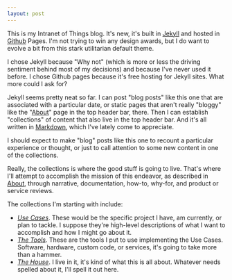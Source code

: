 ```yaml
---
layout: post
---
```

This is my Intranet of Things blog. It's new, it's built in [Jekyll][] and hosted in [Github][] Pages. I'm not trying to win any design awards, but I do want to evolve a bit from this stark utilitarian default theme.

I chose Jekyll because "Why not" (which is more or less the driving sentiment behind most of my decisions) and because I've never used it before. I chose Github pages because it's free hosting for Jekyll sites. What more could I ask for?

Jekyll seems pretty neat so far. I can post "blog posts" like this one that are associated with a particular date, or static pages that aren't really "bloggy" like the "[About][]" page in the top header bar, there. Then I can establish "collections" of content that also live in the top header bar. And it's all written in [Markdown][], which I've lately come to appreciate.

I should expect to make "blog" posts like this one to recount a particular experience or thought, or just to call attention to some new content in one of the collections.

Really, the collections is where the good stuff is going to live. That's where I'll attempt to accomplish the mission of this endeavor, as described in [About][], through narrative, documentation, how-to, why-for, and product or service reviews.

The collections I'm starting with include:

- *[Use Cases][]*. These would be the specific project I have, am currently, or plan to tackle. I suppose they're high-level descriptions of what I want to accomplish and how I might go about it.
- *[The Tools][]*. These are the tools I put to use implementing the Use Cases. Software, hardware, custom code, or services, it's going to take more than a hammer.
- *[The House][]*. I live in it, it's kind of what this is all about. Whatever needs spelled about it, I'll spell it out here.

[Jekyll]: https://jekyllrb.com
[Github]: https://pages.github.com
[About]: /about.html
[Markdown]: http://kramdown.gettalong.org "Really, it's kramdown"
[Use Cases]: /use_cases/
[The Tools]: /the_tools/
[The House]: /the_house/